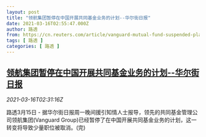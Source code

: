 ```yaml
---
layout: post
title: "领航集团暂停在中国开展共同基金业务的计划--华尔街日报"
date: 2021-03-16T02:55:47.000Z
author: 路透
from: https://cn.reuters.com/article/vanguard-mutual-fund-suspended-plan-0315-idCNKBS2B807A
tags: [ 路透 ]
categories: [ 路透 ]
---
```

<!--1615863347000-->
[领航集团暂停在中国开展共同基金业务的计划--华尔街日报](https://cn.reuters.com/article/vanguard-mutual-fund-suspended-plan-0315-idCNKBS2B807A)
------

<div>
<div><i>2021-03-16T02:31:16Z</i></div><p>路透3月15日 - 据华尔街日报周一晚间援引知情人士报导，领先的共同基金管理公司领航集团(Vanguard Group)已经暂停了在中国开展共同基金业务的计划，这一转变将导致少量职位被取消。(完)</p>
</div>
